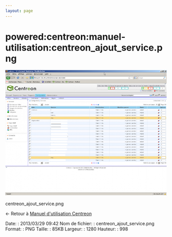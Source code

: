 ```yaml
---
layout: page
---
```


powered:centreon:manuel-utilisation:centreon\_ajout\_service.png
================================================================

[![centreon\_ajout\_service.png](../../../../assets/media/powered/centreon/manuel-utilisation/centreon_ajout_service.png@cache=&w=900&h=701 "centreon_ajout_service.png")](../../../../assets/media/powered/centreon/manuel-utilisation/centreon_ajout_service.png@cache= "Afficher le fichier original")

centreon\_ajout\_service.png

← Retour à [Manuel d'utilisation
Centreon](../../../../centreon/manuel-utilisation/start.html "centreon:manuel-utilisation:start")

Date:
:   2013/03/29 09:42
Nom de fichier:
:   centreon\_ajout\_service.png
Format:
:   PNG
Taille:
:   85KB
Largeur:
:   1280
Hauteur:
:   998

